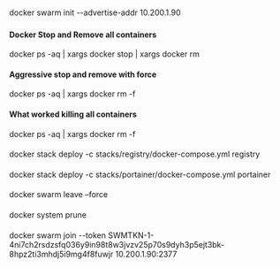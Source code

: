 ####
docker swarm init --advertise-addr 10.200.1.90

###



#### Docker Stop and Remove all containers
docker ps -aq | xargs docker stop | xargs docker rm

#### Aggressive stop and remove with force
docker ps -aq | xargs docker rm -f

#### What worked killing all containers
docker ps -aq | xargs docker rm -f

####
docker stack deploy -c stacks/registry/docker-compose.yml registry

####
docker stack deploy -c stacks/portainer/docker-compose.yml portainer

####
docker swarm leave –force

####
docker system prune


####
docker swarm join --token SWMTKN-1-4ni7ch2rsdzsfq036y9in98t8w3jvzv25p70s9dyh3p5ejt3bk-8hpz2ti3mhdj5i9mg4f8fuwjr 10.200.1.90:2377

####
